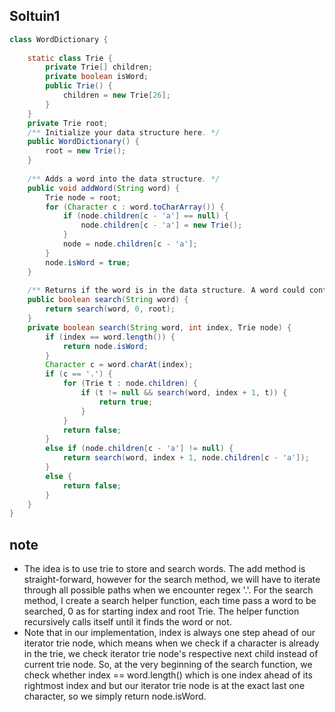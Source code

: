 ## Soltuin1 
``` java
class WordDictionary {
    
    static class Trie {
        private Trie[] children;
        private boolean isWord;
        public Trie() {
            children = new Trie[26];    
        }
    }
    private Trie root;
    /** Initialize your data structure here. */
    public WordDictionary() {
        root = new Trie();
    }
    
    /** Adds a word into the data structure. */
    public void addWord(String word) {
        Trie node = root;
        for (Character c : word.toCharArray()) {
            if (node.children[c - 'a'] == null) {
                node.children[c - 'a'] = new Trie();
            }
            node = node.children[c - 'a'];
        }
        node.isWord = true;
    }
    
    /** Returns if the word is in the data structure. A word could contain the dot character '.' to represent any one letter. */
    public boolean search(String word) {
        return search(word, 0, root);
    }
    private boolean search(String word, int index, Trie node) {
        if (index == word.length()) {
            return node.isWord;
        }
        Character c = word.charAt(index);
        if (c == '.') {
            for (Trie t : node.children) {
                if (t != null && search(word, index + 1, t)) {
                    return true;
                }
            }
            return false;
        }
        else if (node.children[c - 'a'] != null) {
            return search(word, index + 1, node.children[c - 'a']);
        }
        else {
            return false;
        }
    }
}
```

## note 
* The idea is to use trie to store and search words. The add method is straight-forward, however for the search method, we
will have to iterate through all possible paths when we encounter regex '.'. For the search method, I create a search helper 
function, each time pass a word to be searched, 0 as for starting index and root Trie. The helper function recursively calls
itself until it finds the word or not.
* Note that in our implementation, index is always one step ahead of our iterator trie node, which means when we check if a character is already in the trie, we check iterator trie node's respective next child instead of current trie node. So, at the very beginning of the search function, we check whether index == word.length() which is one index ahead of its rightmost index and but our iterator trie node is at the exact last one character, so we simply return node.isWord.
